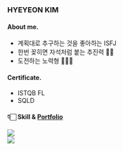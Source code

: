 ### HYEYEON KIM
#### **About me.**

- 계획대로 추구하는 것을 좋아하는 ISFJ
- 한번 꽂히면 자석처럼 붙는 추진력 👀🔥
- 도전하는 노력형 🏃🏻‍♀️

#### Certificate.
- ISTQB FL
- SQLD

#### 👇🏻 Skill  &  [Portfolio](https://github.com/heeye-log/heeye-log/tree/main/%ED%8F%AC%ED%8A%B8%ED%8F%B4%EB%A6%AC%EC%98%A4)
<img src="https://github-readme-stats.vercel.app/api/top-langs/?username=heeye-log&layout=compact"><br>
<img src="https://github-readme-stats.vercel.app/api?username=heeye-log&show_icons=true">


